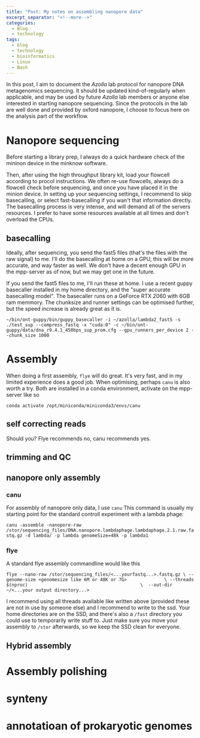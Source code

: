 ```yaml
---
title: "Post: My notes on assembling nanopore data"
excerpt_separator: "<!--more-->"
categories:
  - Blog
  - technology
tags:
  - blog
  - technology
  - bioinformatics
  - Linux
  - Bash
---
```


In this post, I aim to document the _Azolla_ lab protocol for nanopore DNA metagenomics sequencing.
It should be updated kind-of-regularly when applicable, and may be used by future _Azolla_ lab members or anyone else interested in starting nanopore sequencing.
Since the protocols in the lab are well done and provided by oxford nanopore, I choose to focus here on the analysis part of the workflow.

# Nanopore sequencing
Before starting a library prep, I always do a quick hardware check of the mininon device in the minknow software.

Then, after using the high throughput library kit, load your flowcell according to procol instructions.
We often re-use flowcells, always do a flowcell check before sequencing, and once you have placed it in the minion device.
In setting up your sequencing settings, I recommend to skip basecalling, or select fast-basecalling if you wan't that information directly.
The basecalling process is very intense, and will demand all of the servers resources. 
I prefer to have some resources available at all times and don't overload the CPUs.

## basecalling
Ideally, after sequencing, you send the fast5 files (that's the files with the raw signal) to me.
I'll do the basecalling at home on a GPU, this will be more accurate, and way faster as well.
We don't have a decent enough GPU in the mpp-server as of now, but we may get one in the future.

If you send the fast5 files to me, I'll run these at home.
I use a recent guppy basecaller installed in my home directory, and the "super accurate basecalling model".
The basecaller runs on a GeForce RTX 2060 with 6GB ram memmory. 
The chunksize and runner settings can be optimised further, but the speed increase is already great as it is.

`~/bin/ont-guppy/bin/guppy_basecaller -i ~/azolla/lambda2_fast5 -s ./test_sup --compress_fastq -x "cuda:0" -c ~/bin/ont-guppy/data/dna_r9.4.1_450bps_sup_prom.cfg --gpu_runners_per_device 2 --chunk_size 1000`

# Assembly
When doing a first assembly, `flye` will do great. 
It's very fast, and in my limited experience does a good job.
When optimising, perhaps `canu` is also worth a try.
Both are installed in a conda environment, activate on the mpp-server like so

`conda activate /opt/miniconda/miniconda3/envs/canu`

## self correcting reads
Should you?
Flye recommends no, canu recommends yes.

## trimming and QC

## nanopore only assembly

### canu
For assembly of nanopore only data, I use `canu`
This command is usually my starting point for the standard controll experiment with a lambda phage:

`canu -assemble -nanopore-raw /stor/sequencing_files/DNA.nanopore.lambdaphage.lambdaphage.2.1.raw.fastq.gz -d lambda/ -p lambda genomeSize=48k -p lambda1`

### flye
A standard flye assembly commandline would like this

`flye --nano-raw /stor/sequencing_files/<...yourfastq...>.fastq.gz \
      --genome-size <genomesize like 6M or 48K or 7G>              \
       --threads $(nproc)                                          \ 
       --out-dir ~/<...your output directory...>
`

I recommend using all threads available like written above (provided these are not in use by someone else) and I recommend to write to the ssd.
Your home directories are on the SSD, and there's also a `/fast` directory you could use to temporarily write stuff to.
Just make sure you move your assembly to `/stor` afterwards, so we keep the SSD clean for everyone.


## Hybrid assembly

# Assembly polishing

# synteny

# annotatioan of prokaryotic genomes
